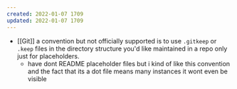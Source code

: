 ```yaml
---
created: 2022-01-07 1709
updated: 2022-01-07 1709
---
```

- [[Git]] a convention but not officially supported is to use `.gitkeep` or `.keep` files in the directory structure you'd like maintained in a repo only just for placeholders.
	- have dont README placeholder files but i kind of like this convention and the fact that its a dot file means many instances it wont even be visible